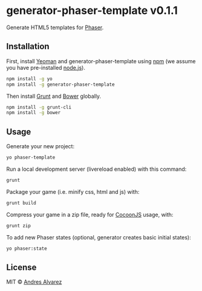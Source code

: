 # generator-phaser-template v0.1.1

Generate HTML5 templates for [Phaser](http://phaser.io/).

## Installation

First, install [Yeoman](http://yeoman.io) and generator-phaser-template using [npm](https://www.npmjs.com/) (we assume you have pre-installed [node.js](https://nodejs.org/)).

```bash
npm install -g yo
npm install -g generator-phaser-template
```

Then install [Grunt](http://gruntjs.com/) and [Bower](http://bower.io/) globally.

```bash
npm install -g grunt-cli
npm install -g bower
```

## Usage

Generate your new project:

```bash
yo phaser-template
```

Run a local development server (livereload enabled) with this command:

```bash
grunt
```

Package your game (i.e. minify css, html and js) with:

```bash
grunt build
```

Compress your game in a zip file, ready for [CocoonJS](https://www.ludei.com/cocoonjs/) usage, with:

```bash
grunt zip
```

To add new Phaser states (optional, generator creates basic initial states):

```bash
yo phaser:state
```

## License

MIT © [Andres Alvarez]()
